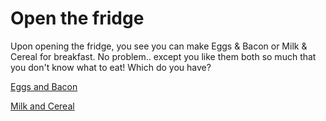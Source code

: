# Open the fridge

Upon opening the fridge, you see you can make Eggs & Bacon or Milk & Cereal for breakfast. No problem.. except you like them both so much that you don't know what to eat! Which do you have?

[Eggs and Bacon](Egg-and-Bacon/Eggs-gone.md)

[Milk and Cereal](Milk-and-Cereal/Made-breakfast.md)